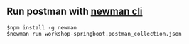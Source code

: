 ## Run postman with [newman cli](https://www.npmjs.com/package/newman)
```
$npm install -g newman
$newman run workshop-springboot.postman_collection.json
```
